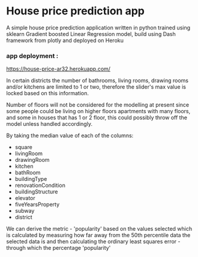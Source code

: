 # House price prediction app
A simple house price prediction application written in python trained using sklearn Gradient boosted Linear Regression model, build using Dash framework from plotly and deployed on Heroku

### app deployment : 
https://house-price-ar32.herokuapp.com/

In certain districts the number of bathrooms, living rooms, drawing rooms and/or kitchens are limited to 1 or two, therefore the slider's max value is locked based on this information.

Number of floors will not be considered for the modelling at present since some people could be living on higher floors apartments with many floors, and some in houses that has 1 or 2 floor, this could possibly throw off the model unless handled accordingly. 

By taking the median value of each of the columns:  
- square  
- livingRoom  
- drawingRoom  
- kitchen  
- bathRoom  
- buildingType  
- renovationCondition  
- buildingStructure  
- elevator  
- fiveYearsProperty  
- subway  
- district  

We can derive the metric - 'popularity' based on the values selected which is calculated by measuring how far away from the 50th percentile data the selected data is and then calculating the ordinary least squares error - through which the percentage 'popularity'
